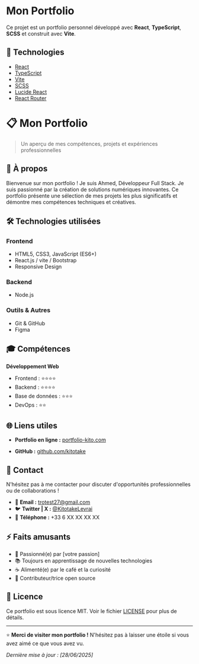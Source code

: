 # Mon Portfolio

Ce projet est un portfolio personnel développé avec **React**, **TypeScript**, **SCSS** et construit avec **Vite**.

## 🚀 Technologies

- [React](https://reactjs.org/)
- [TypeScript](https://www.typescriptlang.org/)
- [Vite](https://vitejs.dev/)
- [SCSS](https://sass-lang.com/)
- [Lucide React](https://lucide.dev/)
- [React Router](https://reactrouter.com/)

# 📋 Mon Portfolio

> Un aperçu de mes compétences, projets et expériences professionnelles

## 🎯 À propos

Bienvenue sur mon portfolio ! Je suis Ahmed, Développeur Full Stack.
Je suis passionné par la création de solutions numériques innovantes.
Ce portfolio présente une sélection de mes projets les plus significatifs et démontre mes compétences techniques et créatives.

## 🛠️ Technologies utilisées

### Frontend
- HTML5, CSS3, JavaScript (ES6+)
- React.js / vite / Bootstrap
- Responsive Design

### Backend
- Node.js 

### Outils & Autres
- Git & GitHub
- Figma 

<!-- ## 🚀 Projets mis en avant

### 1. [Nom du Projet 1]
**Description :** Brève description du projet et de son objectif principal.
- **Technologies :** React, Node.js, MongoDB
- **Fonctionnalités clés :** Authentification, CRUD, API REST
- **Lien :** [Démo en ligne](https://votre-lien.com) | [Code source](https://github.com/votre-username/projet1)

### 2. [Nom du Projet 2]
**Description :** Brève description du projet et de son objectif principal.
- **Technologies :** Vue.js, Python, PostgreSQL
- **Fonctionnalités clés :** Dashboard interactif, visualisation de données
- **Lien :** [Démo en ligne](https://votre-lien.com) | [Code source](https://github.com/votre-username/projet2)

### 3. [Nom du Projet 3]
**Description :** Brève description du projet et de son objectif principal.
- **Technologies :** Angular, PHP, MySQL
- **Fonctionnalités clés :** E-commerce, paiement en ligne, gestion d'inventaire
- **Lien :** [Démo en ligne](https://votre-lien.com) | [Code source](https://github.com/votre-username/projet3) -->

<!-- ## 💼 Expérience

- **[Poste actuel]** chez [Entreprise] (2023 - Présent)
- **[Poste précédent]** chez [Entreprise] (2021 - 2023)
- **[Formation]** - [École/Université] (2020) -->

## 🎓 Compétences

**Développement Web**
- Frontend : ⭐⭐⭐⭐
- Backend : ⭐⭐⭐⭐
- Base de données : ⭐⭐⭐
- DevOps : ⭐⭐


## 🌐 Liens utiles

- **Portfolio en ligne :** [portfolio-kito.com](https://portfolio-kito.com)

- **GitHub :** [github.com/kitotake](https://github.com/kitotake)

## 📱 Contact

N'hésitez pas à me contacter pour discuter d'opportunités professionnelles ou de collaborations !

- 📧 **Email :** trotest27@gmail.com
- 🐦 **Twitter | X :** [@KitotakeLevrai](https://x.com/KitotakeLevrai)
- 📱 **Téléphone :** +33 6 XX XX XX XX

## ⚡ Faits amusants

- 🎯 Passionné(e) par [votre passion]
- 📚 Toujours en apprentissage de nouvelles technologies
- ☕ Alimenté(e) par le café et la curiosité
- 🌱 Contributeur/trice open source

## 📄 Licence

Ce portfolio est sous licence MIT. Voir le fichier [LICENSE](LICENSE) pour plus de détails.

---

⭐ **Merci de visiter mon portfolio !** N'hésitez pas à laisser une étoile si vous avez aimé ce que vous avez vu.

*Dernière mise à jour : [28/06/2025]*


